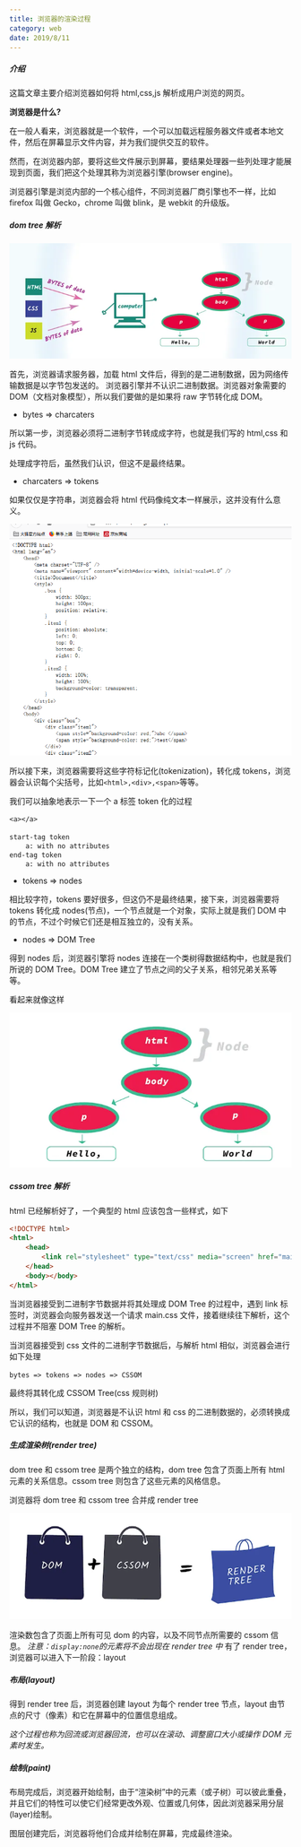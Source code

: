 ```yaml
---
title: 浏览器的渲染过程
category: web
date: 2019/8/11
---
```


##### 介绍

这篇文章主要介绍浏览器如何将 html,css,js 解析成用户浏览的网页。

**浏览器是什么?**

在一般人看来，浏览器就是一个软件，一个可以加载远程服务器文件或者本地文件，然后在屏幕显示文件内容，并为我们提供交互的软件。

然而，在浏览器内部，要将这些文件展示到屏幕，要结果处理器一些列处理才能展现到页面，我们把这个处理其称为浏览器引擎(browser engine)。

浏览器引擎是浏览内部的一个核心组件，不同浏览器厂商引擎也不一样，比如 firefox 叫做 Gecko，chrome 叫做 blink，是 webkit 的升级版。

##### dom tree 解析

![](/images/web/浏览器的渲染过程/1.png)

首先，浏览器请求服务器，加载 html 文件后，得到的是二进制数据，因为网络传输数据是以字节包发送的。
浏览器引擎并不认识二进制数据。浏览器对象需要的 DOM（文档对象模型），所以我们要做的是如果将 raw 字节转化成 DOM。

-   bytes =\> charcaters

所以第一步，浏览器必须将二进制字节转成成字符，也就是我们写的 html,css 和 js 代码。

处理成字符后，虽然我们认识，但这不是最终结果。

-   charcaters =\> tokens

如果仅仅是字符串，浏览器会将 html 代码像纯文本一样展示，这并没有什么意义。

![](/images/web/浏览器的渲染过程/2.png)

所以接下来，浏览器需要将这些字符标记化(tokenization)，转化成 tokens，浏览器会认识每个尖括号，比如`<html>,<div>,<span>`等等。

我们可以抽象地表示一下一个 a 标签 token 化的过程

```
<a></a>

start-tag token
    a: with no attributes
end-tag token
    a: with no attributes
```

-   tokens =\> nodes

相比较字符，tokens 要好很多，但这仍不是最终结果，接下来，浏览器需要将 tokens 转化成 nodes(节点)，一个节点就是一个对象，实际上就是我们 DOM 中的节点，不过个时候它们还是相互独立的，没有关系。

-   nodes =\> DOM Tree

得到 nodes 后，浏览器引擎将 nodes 连接在一个类树得数据结构中，也就是我们所说的 DOM Tree。DOM Tree 建立了节点之间的父子关系，相邻兄弟关系等等。

看起来就像这样

![](/images/web/浏览器的渲染过程/3.png)

##### cssom tree 解析

html 已经解析好了，一个典型的 html 应该包含一些样式，如下

```html
<!DOCTYPE html>
<html>
    <head>
        <link rel="stylesheet" type="text/css" media="screen" href="main.css" />
    </head>
    <body></body>
</html>
```

当浏览器接受到二进制字节数据并将其处理成 DOM Tree 的过程中，遇到 link 标签时，浏览器会向服务器发送一个请求 main.css 文件，接着继续往下解析，这个过程并不阻塞 DOM Tree 的解析。

当浏览器接受到 css 文件的二进制字节数据后，与解析 html 相似，浏览器会进行如下处理

`bytes => tokens => nodes => CSSOM`

最终将其转化成 CSSOM Tree(css 规则树)

所以，我们可以知道，浏览器是不认识 html 和 css 的二进制数据的，必须转换成它认识的结构，也就是 DOM 和 CSSOM。

##### 生成渲染树(render tree)

dom tree 和 cssom tree 是两个独立的结构，dom tree 包含了页面上所有 html 元素的关系信息。cssom tree 则包含了这些元素的风格信息。

浏览器将 dom tree 和 cssom tree 合并成 render tree

![](/images/web/浏览器的渲染过程/4.png)

渲染数包含了页面上所有可见 dom 的内容，以及不同节点所需要的 cssom 信息。
_注意：`display:none`的元素将不会出现在 render tree 中_
有了 render tree，浏览器可以进入下一阶段：layout

##### 布局(layout)

得到 render tree 后，浏览器创建 layout 为每个 render tree 节点，layout 由节点的尺寸（像素）和它在屏幕中的位置信息组成。

_这个过程也称为回流或浏览器回流，也可以在滚动、调整窗口大小或操作 DOM 元素时发生。_

##### 绘制(paint)

布局完成后，浏览器开始绘制，由于“渲染树”中的元素（或子树）可以彼此重叠，并且它们的特性可以使它们经常更改外观、位置或几何体，因此浏览器采用分层(layer)绘制。

图层创建完后，浏览器将他们合成并绘制在屏幕，完成最终渲染。
